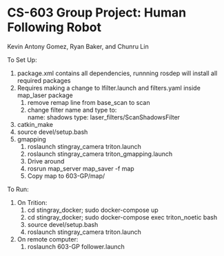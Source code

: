 # CS-603 Group Project: Human Following Robot
Kevin Antony Gomez, Ryan Baker, and Chunru Lin


To Set Up:
1. package.xml contains all dependencies, runnning rosdep will install all required packages
2. Requires making a change to lfilter.launch and filters.yaml inside map_laser package
    1. remove remap line from base_scan to scan
    2. change filter name and type to:\
    name: shadows
    type: laser_filters/ScanShadowsFilter
3. catkin_make
4. source devel/setup.bash
5. gmapping
    1. roslaunch stingray_camera triton.launch
    2. roslaunch stingray_camera triton_gmapping.launch
    3. Drive around
    4. rosrun map_server map_saver -f map
    5. Copy map to 603-GP/map/

To Run:
1. On Trition:
    1. cd stingray_docker; sudo docker-compose up
    2. cd stingray_docker; sudo docker-compose exec triton_noetic bash
    3. source devel/setup.bash
    4. roslaunch stingray_camera triton.launch
2. On remote computer:
    1. roslaunch 603-GP follower.launch
